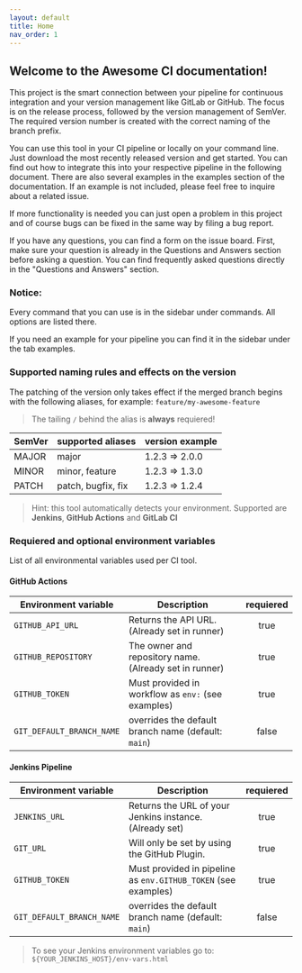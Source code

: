 ```yaml
---
layout: default
title: Home
nav_order: 1
---
```


## Welcome to the Awesome CI documentation!

This project is the smart connection between your pipeline for continuous integration and your version management like GitLab or GitHub. The focus is on the release process, followed by the version management of SemVer. The required version number is created with the correct naming of the branch prefix.

You can use this tool in your CI pipeline or locally on your command line. Just download the most recently released version and get started. You can find out how to integrate this into your respective pipeline in the following document. There are also several examples in the examples section of the documentation. If an example is not included, please feel free to inquire about a related issue.

If more functionality is needed you can just open a problem in this project and of course bugs can be fixed in the same way by filing a bug report.

If you have any questions, you can find a form on the issue board. First, make sure your question is already in the Questions and Answers section before asking a question. You can find frequently asked questions directly in the "Questions and Answers" section.

### Notice:

Every command that you can use is in the sidebar under commands. All options are listed there.

If you need an example for your pipeline you can find it in the sidebar under the tab examples.

### Supported naming rules and effects on the version

The patching of the version only takes effect if the merged branch begins with the following aliases, for example: `feature/my-awesome-feature`

> The tailing `/` behind the alias is **always** requiered!

| SemVer | supported aliases                           | version example |
| ------ | ------------------------------------------- | --------------- |
| MAJOR  | major                                       | 1.2.3 => 2.0.0  |
| MINOR  | minor, feature                              | 1.2.3 => 1.3.0  |
| PATCH  | patch, bugfix, fix                          | 1.2.3 => 1.2.4  |



> Hint: this tool automatically detects your environment. Supported are __Jenkins__, __GitHub Actions__ and __GitLab CI__


### Requiered and optional environment variables

List of all environmental variables used per CI tool.

#### GitHub Actions

| Environment variable      | Description                                                     | requiered |
| ------------------------- | --------------------------------------------------------------- |:---------:|
| `GITHUB_API_URL`          | Returns the API URL. (Already set in runner)                    | true      |
| `GITHUB_REPOSITORY`       | The owner and repository name. (Already set in runner)          | true      |
| `GITHUB_TOKEN`            | Must provided in workflow as `env:` (see examples)              | true      |
| `GIT_DEFAULT_BRANCH_NAME` | overrides the default branch name (default: `main`)             | false     |

#### Jenkins Pipeline

| Environment variable      | Description                                                     | requiered |
| ------------------------- | --------------------------------------------------------------- |:---------:|
| `JENKINS_URL`             | Returns the URL of your Jenkins instance. (Already set)         | true      |
| `GIT_URL`                 | Will only be set by using the GitHub Plugin.                    | true      |
| `GITHUB_TOKEN`            | Must provided in pipeline as `env.GITHUB_TOKEN` (see examples)  | true      |
| `GIT_DEFAULT_BRANCH_NAME` | overrides the default branch name (default: `main`)             | false     |

> To see your Jenkins environment variables go to: `${YOUR_JENKINS_HOST}/env-vars.html`
